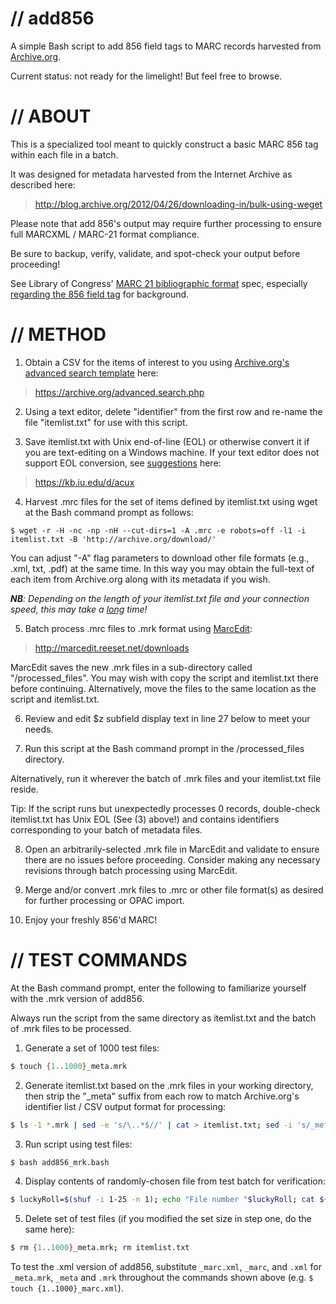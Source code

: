 # // add856

A simple Bash script to add 856 field tags to MARC records harvested from [Archive.org](http://archive.org).

Current status: not ready for the limelight! But feel free to browse.


# // ABOUT

This is a specialized tool meant to quickly construct a basic MARC 856 tag within each file in a batch.

It was designed for metadata harvested from the Internet Archive as described here:
> http://blog.archive.org/2012/04/26/downloading-in/bulk-using-weget 

Please note that add 856's output may require further processing to ensure full MARCXML / MARC-21 format compliance.

Be sure to backup, verify, validate, and spot-check your output before proceeding!

See Library of Congress' [MARC 21 bibliographic format](http://www.loc.gov/marc/bibliographic/) spec, especially [regarding the 856 field tag](http://www.loc.gov/marc/bibliographic/bd856.html) for background.

# // METHOD

1)	Obtain a CSV for the items of interest to you using [Archive.org's advanced search template](https://archive.org/advanced.search.php) here:</b>
> https://archive.org/advanced.search.php

2)	Using a text editor, delete "identifier" from the first row and re-name the file "itemlist.txt" for use with this script.

3)	Save itemlist.txt with Unix end-of-line (EOL) or otherwise convert it if you are text-editing on a Windows machine. If your text editor does not support EOL conversion, see [suggestions](https://kb.iu.edu/d/acux) here:
> https://kb.iu.edu/d/acux

4)	Harvest .mrc files for the set of items defined by itemlist.txt using wget at the Bash command prompt as follows:
```shell
$ wget -r -H -nc -np -nH --cut-dirs=1 -A .mrc -e robots=off -l1 -i itemlist.txt -B 'http://archive.org/download/'
``` 
You can adjust "-A" flag parameters to download other file formats (e.g., .xml, txt, .pdf) at the same time. In this way you may obtain the full-text of each item from Archive.org along with its metadata if you wish.

<i><b>NB</b>: Depending on the length of your itemlist.txt file and your connection speed, this may take a <u>long</u> time!</i>

5)  Batch process .mrc files to .mrk format using [MarcEdit](http://marcedit.reeset.net/downloads): 
> http://marcedit.reeset.net/downloads
        
MarcEdit saves the new .mrk files in a sub-directory called "/processed_files". You may wish with copy the script and itemlist.txt there before continuing. Alternatively, move the files to the same location as the script and itemlist.txt.

6)  Review and edit $z subfield display text in line 27 below to meet your needs.

7)  Run this script at the Bash command prompt in the /processed_files directory.

Alternatively, run it wherever the batch of .mrk files and your itemlist.txt file reside.

Tip: If the script runs but unexpectedly processes 0 records, double-check itemlist.txt has Unix EOL (See (3) above!) and contains identifiers corresponding to your batch of metadata files.

8) Open an arbitrarily-selected .mrk file in MarcEdit and validate to ensure there are no issues before proceeding. Consider making any necessary revisions through batch processing using MarcEdit.

9) Merge and/or convert .mrk files to .mrc or other file format(s) as desired for further processing or OPAC import.

10) Enjoy your freshly 856'd MARC!


# // TEST COMMANDS

At the Bash command prompt, enter the following to familiarize yourself with the .mrk version of add856. 

Always run the script from the same directory as itemlist.txt and the batch of .mrk files to be processed.

1) Generate a set of 1000 test files:

```sh
$ touch {1..1000}_meta.mrk
```


2) Generate itemlist.txt based on the .mrk files in your working directory, then strip the "_meta" suffix from each row to match Archive.org's identifier list / CSV output format for processing:

```sh
$ ls -1 *.mrk | sed -e 's/\..*$//' | cat > itemlist.txt; sed -i 's/_meta//g' itemlist.txt
```


3) Run script using test files:

```sh
$ bash add856_mrk.bash
```


4) Display contents of randomly-chosen file from test batch for verification:

```sh
$ luckyRoll=$(shuf -i 1-25 -n 1); echo "File number "$luckyRoll; cat ${luckyRoll}_meta.mrk
```


5) Delete set of test files (if you modified the set size in step one, do the same here):

```sh
$ rm {1..1000}_meta.mrk; rm itemlist.txt
```

To test the .xml version of add856, substitute `_marc.xml`, `_marc`, and `.xml` for `_meta.mrk`, `_meta` and `.mrk` throughout the commands shown above (e.g. `$ touch {1..1000}_marc.xml`).



